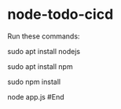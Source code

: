 # node-todo-cicd

Run these commands:


sudo apt install nodejs


sudo apt install npm


sudo npm install

node app.js
#End

